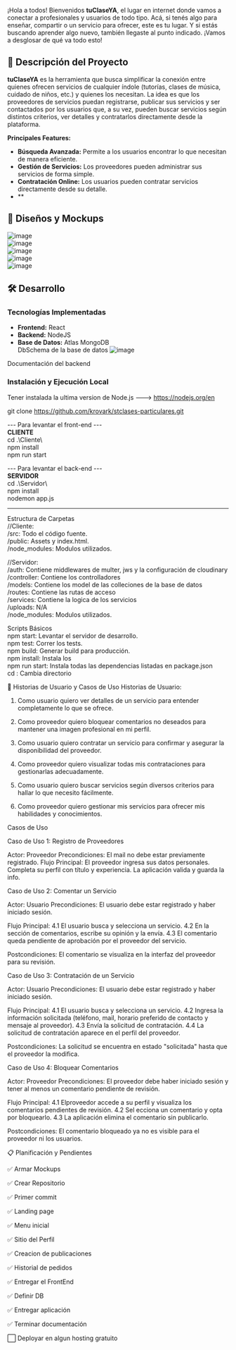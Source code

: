 ¡Hola a todos! Bienvenidos **tuClaseYA**, el lugar en internet donde vamos a conectar a profesionales y usuarios de todo tipo. Acá, si tenés algo para enseñar, compartir o un servicio para ofrecer, este es tu lugar. Y si estás buscando aprender algo nuevo, también llegaste al punto indicado. ¡Vamos a desglosar de qué va todo esto!

## 🚀 Descripción del Proyecto

**tuClaseYA** es la herramienta que busca simplificar la conexión entre quienes ofrecen servicios de cualquier índole (tutorías, clases de música, cuidado de niños, etc.) y quienes los necesitan. La idea es que los proveedores de servicios puedan registrarse, publicar sus servicios y ser contactados por los usuarios que, a su vez, pueden buscar servicios según distintos criterios, ver detalles y contratarlos directamente desde la plataforma.

**Principales Features:**
- **Búsqueda Avanzada:** Permite a los usuarios encontrar lo que necesitan de manera eficiente.
- **Gestión de Servicios:** Los proveedores pueden administrar sus servicios de forma simple.
- **Contratación Online:** Los usuarios pueden contratar servicios directamente desde su detalle.
- **

## 📸 Diseños y Mockups

![image](https://github.com/krovark/stclases-particulares/assets/76181681/d4106fd2-191d-46aa-bc32-c9d59e943608)  
![image](https://github.com/krovark/stclases-particulares/assets/76181681/61d5d0d2-8c6d-41d0-b186-8bc1a3917d24)  
![image](https://github.com/krovark/stclases-particulares/assets/76181681/74e45016-3d91-4ef9-a839-07491731d11b)  
![image](https://github.com/krovark/stclases-particulares/assets/76181681/ea9b9131-dd0f-49f8-8576-738d1a9c4270)  
![image](https://github.com/krovark/stclases-particulares/assets/76181681/589e937d-62a4-4ff5-b659-b6b536db42e5)  








## 🛠️ Desarrollo

### Tecnologías Implementadas
- **Frontend:** React
- **Backend:** NodeJS
- **Base de Datos:** Atlas MongoDB  
DbSchema de la base de datos
![image](https://github.com/krovark/stclases-particulares/assets/76181681/8610f2ea-4de5-4970-b365-2870c9be6ac6)

Documentación del backend  


### Instalación y Ejecución Local ###
Tener instalada la ultima version de Node.js ---> https://nodejs.org/en  

git clone https://github.com/krovark/stclases-particulares.git  

--- Para levantar el front-end ---  
**CLIENTE**  
cd .\Cliente\  
npm install  
npm run start  

--- Para levantar el back-end ---  
**SERVIDOR**  
cd .\Servidor\  
npm install  
nodemon app.js  
  
--------------------------------

Estructura de Carpetas  
//Cliente:  
/src: Todo el código fuente.  
/public: Assets y index.html.  
/node_modules: Modulos utilizados.  
  
//Servidor:  
/auth: Contiene middlewares de multer, jws y la configuración de cloudinary  
/controller: Contiene los controlladores  
/models: Contiene los model de las colleciones de la base de datos  
/routes: Contiene las rutas de acceso  
/services: Contiene la logica de los servicios  
/uploads: N/A  
/node_modules: Modulos utilizados.  

Scripts Básicos  
npm start: Levantar el servidor de desarrollo.  
npm test: Correr los tests.  
npm build: Generar build para producción.  
npm install: Instala los   
npm run start: Instala todas las dependencias listadas en package.json  
cd : Cambia directorio  

📘 Historias de Usuario y Casos de Uso
Historias de Usuario:

1) Como usuario quiero ver detalles de un servicio para entender completamente lo que se ofrece.

2) Como proveedor quiero bloquear comentarios no deseados para mantener una imagen profesional en mi perfil.

3) Como usuario quiero contratar un servicio para confirmar y asegurar la disponibilidad del proveedor.

4) Como proveedor quiero visualizar todas mis contrataciones para gestionarlas adecuadamente.

5) Como usuario quiero buscar servicios según diversos criterios para hallar lo que necesito fácilmente.

6) Como proveedor quiero gestionar mis servicios para ofrecer mis habilidades y conocimientos.

Casos de Uso

Caso de Uso 1: Registro de Proveedores

Actor: Proveedor
Precondiciones: El mail no debe estar previamente registrado.
Flujo Principal:
El proveedor ingresa sus datos personales.
Completa su perfil con título y experiencia.
La aplicación valida y guarda la info.


Caso de Uso 2: Comentar un Servicio

Actor: Usuario
Precondiciones: El usuario debe estar registrado y haber iniciado sesión.

Flujo Principal:
4.1 El usuario busca y selecciona un servicio.
4.2 En la sección de comentarios, escribe su opinión y la envía.
4.3 El comentario queda pendiente de aprobación por el proveedor del servicio.

Postcondiciones: El comentario se visualiza en la interfaz del proveedor para su revisión.


Caso de Uso 3: Contratación de un Servicio

Actor: Usuario
Precondiciones: El usuario debe estar registrado y haber iniciado sesión.

Flujo Principal:
4.1 El usuario busca y selecciona un servicio.
4.2 Ingresa la información solicitada (teléfono, mail, horario preferido de contacto y mensaje al proveedor).
4.3 Envía la solicitud de contratación.
4.4 La solicitud de contratación aparece en el perfil del proveedor.

Postcondiciones: La solicitud se encuentra en estado "solicitada" hasta que el proveedor la modifica.

Caso de Uso 4: Bloquear Comentarios

Actor: Proveedor
Precondiciones: El proveedor debe haber iniciado sesión y tener al menos un comentario pendiente de revisión.

Flujo Principal:
4.1 Elproveedor accede a su perfil y visualiza los comentarios pendientes de revisión.
4.2 Sel ecciona un comentario y opta por bloquearlo.
4.3 La aplicación elimina el comentario sin publicarlo.

Postcondiciones: El comentario bloqueado ya no es visible para el proveedor ni los usuarios.

📋 Planificación y Pendientes

 ✅ Armar Mockups

 ✅ Crear Repositorio

 ✅ Primer commit

 ✅ Landing page 

 ✅ Menu inicial

 ✅ Sitio del Perfil

 ✅ Creacion de publicaciones

 ✅ Historial de pedidos

 ✅ Entregar el FrontEnd

 ✅ Definir DB

 ✅ Entregar aplicación

 ✅ Terminar documentación

 ⬜ Deployar en algun hosting gratuito
